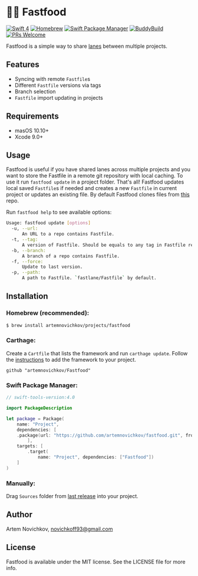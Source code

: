# 🍔🍟 Fastfood

[![Swift 4](https://img.shields.io/badge/Swift-4-orange.svg?style=flat)](https://swift.org)
[![Homebrew](https://img.shields.io/badge/homebrew-compatible-brightgreen.svg?style=flat)]()
[![Swift Package Manager](https://img.shields.io/badge/spm-compatible-brightgreen.svg?style=flat)](https://swift.org/package-manager)
[![BuddyBuild](https://dashboard.buddybuild.com/api/statusImage?appID=59c87630d2b355000114c416&branch=master&build=latest)](https://dashboard.buddybuild.com/apps/59c87630d2b355000114c416/build/latest?branch=master)
[![PRs Welcome](https://img.shields.io/badge/PRs-welcome-brightgreen.svg?style=flat)](http://makeapullrequest.com)

Fastfood is a simple way to share [lanes](https://github.com/fastlane/fastlane) between multiple projects.

## Features

- Syncing with remote `Fastfile`s
- Different `Fastfile` versions via tags
- Branch selection
- `Fastfile` import updating in projects

## Requirements

- masOS 10.10+
- Xcode 9.0+

## Usage

Fastfood is useful if you have shared lanes across multiple projects and you want to store the Fastfile in a remote git repository with local caching.
To use it run `fastfood update` in a project folder. That's all! Fastfood updates local saved `Fastfile`s if needed and creates a new `Fastfile` in current project or updates an existing file. By default Fastfood clones files from [this](https://github.com/rosberry/RSBFastlane) repo.

Run `fastfood help` to see available options:

```bash
Usage: fastfood update [options]
  -u, --url:
      An URL to a repo contains Fastfile.
  -t, --tag:
      A version of Fastfile. Should be equals to any tag in Fastfile repo.
  -b, --branch:
      A branch of a repo contains Fastfile.
  -f, --force:
      Update to last version.
  -p, --path:
      A path to Fastfile. `fastlane/Fastfile` by default.
```
## Installation

### Homebrew (recommended):
```bash
$ brew install artemnovichkov/projects/fastfood
```
### Carthage:
Create a `Cartfile` that lists the framework and run `carthage update`. Follow the [instructions](https://github.com/Carthage/Carthage#adding-frameworks-to-an-application) to add the framework to your project.

```
github "artemnovichkov/Fastfood"
```
### Swift Package Manager:
```swift
// swift-tools-version:4.0

import PackageDescription

let package = Package(
    name: "Project",
    dependencies: [
    .package(url: "https://github.com/artemnovichkov/fastfood.git", from: "1.0.0"),
        ],
    targets: [
        .target(
            name: "Project", dependencies: ["Fastfood"])
    ]
)
```
### Manually:
Drag `Sources` folder from [last release](https://github.com/artemnovichkov/fastfood/releases) into your project.

## Author

Artem Novichkov, novichkoff93@gmail.com

## License

Fastfood is available under the MIT license. See the LICENSE file for more info.
